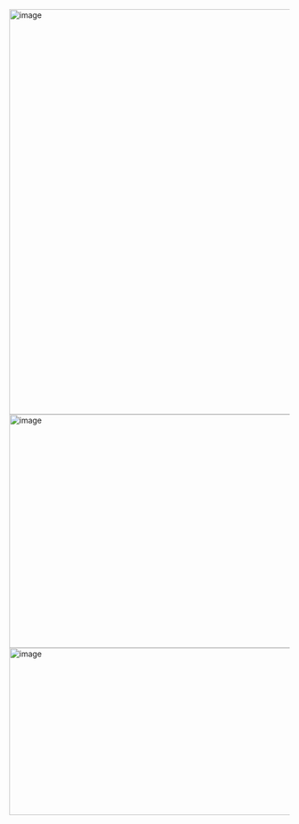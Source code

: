<img width="1038" height="727" alt="image" src="https://github.com/user-attachments/assets/6c81e61e-a863-4be9-b3a7-62e2167047ae" />
<img width="798" height="419" alt="image" src="https://github.com/user-attachments/assets/4577c623-8084-494d-ba9d-bc16c63182bd" />
<img width="1818" height="300" alt="image" src="https://github.com/user-attachments/assets/d6521ca6-6a0d-410d-96d0-c2236d5d16c2" />
